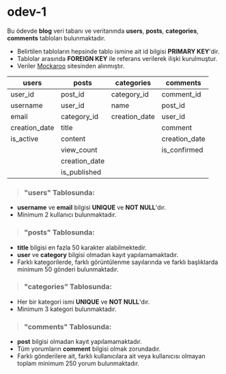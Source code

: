 # odev-1

Bu ödevde __blog__ veri tabanı ve veritanında __users__, __posts__, __categories__, __comments__ tabloları bulunmaktadır.

- Belirtilen tabloların hepsinde tablo ismine ait id bilgisi __PRIMARY KEY__'dir.
- Tablolar arasında __FOREIGN KEY__ ile referans verilerek ilişki kurulmuştur.
- Veriler [Mockaroo](https://www.mockaroo.com/) sitesinden alınmıştır.


| __users__    | __posts__   | __categories__ | __comments__ |
| ------------ | ----------- | -------------- | ------------ |
|user_id       |post_id      |category_id     |comment_id    |
|username      |user_id      |name            |post_id       |
|email         |category_id  |creation_date   |user_id       |
|creation_date |title        |                |comment       |
|is_active     |content      |                |creation_date |
|              |view_count   |                |is_confirmed  |
|              |creation_date|                |              |
|              |is_published |                |              |



> ### "users" Tablosunda:

- __username__ ve __email__ bilgisi __UNIQUE__ ve __NOT NULL__'dır.
- Minimum 2 kullanıcı bulunmaktadır.


> ### "posts" Tablosunda:

- __title__ bilgisi en fazla 50 karakter alabilmektedir.
- __user__ ve __category__ bilgisi olmadan kayıt yapılamamaktadır.
- Farklı kategorilerde, farklı görüntülenme sayılarında ve farklı
başlıklarda minimum 50 gönderi bulunmaktadır.


> ### "categories" Tablosunda:

- Her bir kategori ismi __UNIQUE__ ve __NOT NULL__'dır.
- Minimum 3 kategori bulunmaktadır.


> ### "comments" Tablosunda:

- __post__ bilgisi olmadan kayıt yapılamamaktadır.
- Tüm yorumların __comment__ bilgisi olmak zorundadır.
- Farklı gönderilere ait, farklı kullanıcılara ait veya kullanıcısı
olmayan toplam minimum 250 yorum bulunmaktadır.
